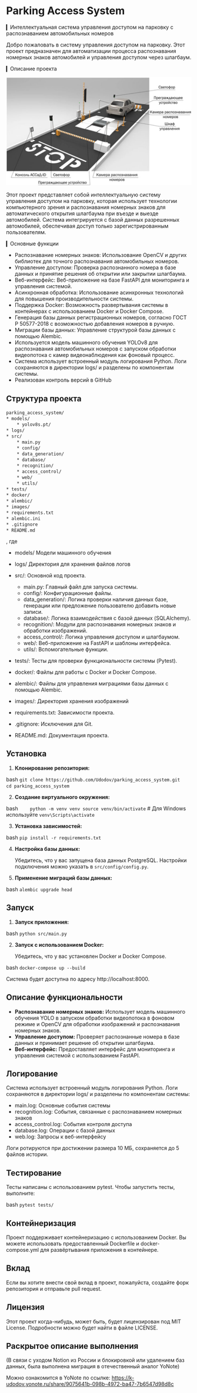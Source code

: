 # Parking Access System
▎Интеллектуальная система управления доступом на парковку с распознаванием автомобильных номеров

Добро пожаловать в систему управления доступом на парковку. Этот проект предназначен для автоматизации процесса распознавания номерных знаков автомобилей и управления доступом через шлагбаум.

▎Описание проекта

![Основные принципы работы ALPR](Documentation/ALPR.png)

Этот проект представляет собой интеллектуальную систему управления доступом на парковку, 
которая использует технологии компьютерного зрения и распознавания номерных знаков для автоматического открытия шлагбаума при въезде и выезде автомобилей.
Система интегрируется с базой данных разрешенных автомобилей, обеспечивая доступ только зарегистрированным пользователям.

▎Основные функции

- Распознавание номерных знаков: Использование OpenCV и других библиотек для точного распознавания автомобильных номеров.
- Управление доступом: Проверка распознанного номера в базе данных и принятие решения об открытии или закрытии шлагбаума.
- Веб-интерфейс: Веб-приложение на базе FastAPI для мониторинга и управления системой.
- Асинхронная обработка: Использование асинхронных технологий для повышения производительности системы.
- Поддержка Docker: Возможность развертывания системы в контейнерах с использованием Docker и Docker Compose.
- Генерация базы данных регистрационных номеров, согласно ГОСТ Р 50577-2018 с возможностью добавления номеров в ручную.
- Миграции базы данных: Управление структурой базы данных с помощью Alembic.
- Используется модель машинного обучения YOLOv8 для распознавания автомобильных номеров с запуском обработки видеопотока с камер видеонаблюдения как фоновый процесс.
- Система использует встроенный модуль логирования Python. Логи сохраняются в директории logs/ и разделены по компонентам системы.
- Реализован контроль версий в GitHub

## Структура проекта

    parking_access_system/
    * models/
        * yolov8s.pt/
    * logs/
    * src/
        * main.py
        * config/
        * data_generation/
        * database/
        * recognition/
        * access_control/
        * web/
        * utils/
    * tests/
    * docker/
    * alembic/
    * images/
    * requirements.txt
    * alembic.ini
    * .gitignore
    * README.md

, где

- models/ Модели машинного обучения
- logs/ Директория для хранения файлов логов
- src/: Основной код проекта.
  - main.py: Главный файл для запуска системы.
  - config/: Конфигурационные файлы.
  - data_generation/: Логика проверки наличия данных базе, генерации или предложение пользователю добавить новые записи.
  - database/: Логика взаимодействия с базой данных (SQLAlchemy).
  - recognition/: Модули для распознавания номерных знаков и обработки изображений.
  - access_control/: Логика управления доступом и шлагбаумом.
  - web/: Веб-приложение на FastAPI и шаблоны интерфейса.
  - utils/: Вспомогательные функции.

- tests/: Тесты для проверки функциональности системы (Pytest).

- docker/: Файлы для работы с Docker и Docker Compose.

- alembic/: Файлы для управления миграциями базы данных с помощью Alembic.

- images/: Директория хранения изображений

- requirements.txt: Зависимости проекта.

- .gitignore: Исключения для Git.

- README.md: Документация проекта.

## Установка

1. **Клонирование репозитория:**

    
bash
    `git clone https://github.com/Udodov/parking_access_system.git    cd parking_access_system`
    

2. **Создание виртуального окружения:**

    
bash
`    python -m venv venv
    source venv/bin/activate`  # Для Windows используйте `venv\Scripts\activate`    

3. **Установка зависимостей:**

    
bash
    `pip install -r requirements.txt`
    
4. **Настройка базы данных:**

    Убедитесь, что у вас запущена база данных PostgreSQL. Настройки подключения можно указать в `src/config/config.py`.

5. **Применение миграций базы данных:**

    
bash
    `alembic upgrade head`
    
## Запуск

1. **Запуск приложения:**

    
bash
    `python src/main.py`    

2. **Запуск с использованием Docker:**

    Убедитесь, что у вас установлен Docker и Docker Compose.

    
bash
    `docker-compose up --build`
    
Система будет доступна по адресу http://localhost:8000.
    
## Описание функциональности

- **Распознавание номерных знаков:** Использует модель машинного обучения YOLO в запуском обработки видеопотока в фоновом режиме и OpenCV для обработки изображений и распознавания номерных знаков.
- **Управление доступом:** Проверяет распознанные номера в базе данных и принимает решение об открытии шлагбаума.
- **Веб-интерфейс:** Предоставляет интерфейс для мониторинга и управления системой с использованием FastAPI.

## Логирование

Система использует встроенный модуль логирования Python. Логи сохраняются в директории logs/ и разделены по компонентам системы:

- main.log: Основные события системы
- recognition.log: События, связанные с распознаванием номерных знаков
- access_control.log: События контроля доступа
- database.log: Операции с базой данных
- web.log: Запросы к веб-интерфейсу

Логи ротируются при достижении размера 10 МБ, сохраняется до 5 файлов истории.

## Тестирование

Тесты написаны с использованием pytest. Чтобы запустить тесты, выполните:

bash
`pytest tests/`

## Контейнеризация

Проект поддерживает контейнеризацию с использованием Docker. Вы можете использовать предоставленный Dockerfile и docker-compose.yml для развёртывания приложения в контейнере.

## Вклад

Если вы хотите внести свой вклад в проект, пожалуйста, создайте форк репозитория и отправьте pull request.

## Лицензия

Этот проект когда-нибудь, может быть, будет лицензирован под MIT License. Подробности можно будет найти в файле LICENSE.

## Раскрытое описание выполнения 

(В связи с уходом Notion из России и блокировкой или удалением баз данных, была выполнена миграция в отечественный аналог YoNote)

Можно ознакомится в YoNote по ссылке: https://k-udodov.yonote.ru/share/9075641b-098b-4972-ba47-7b6547d98d8c
